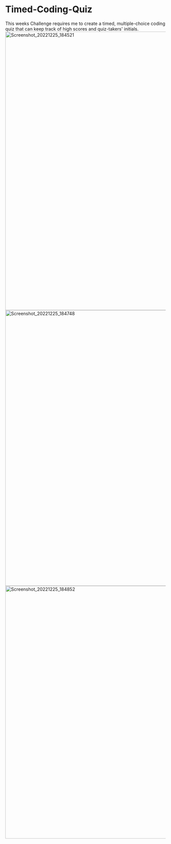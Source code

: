 # Timed-Coding-Quiz
This weeks Challenge requires me to create a timed, multiple-choice coding quiz that can keep track of high scores and quiz-takers' initials.
<img width="875" alt="Screenshot_20221225_184521" src="https://user-images.githubusercontent.com/83955269/209479049-d2176950-6ce8-41e9-8b5d-00ac0638be08.png">
<img width="866" alt="Screenshot_20221225_184748" src="https://user-images.githubusercontent.com/83955269/209479066-14eb2d98-adbf-4ada-b5a3-8d01522919a2.png">
<img width="794" alt="Screenshot_20221225_184852" src="https://user-images.githubusercontent.com/83955269/209479079-33d07fb7-c3f6-4b91-86f5-7d88884c0c1b.png">
